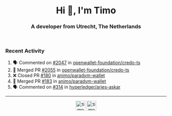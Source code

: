 <h1 align="center">Hi 👋, I'm Timo</h1>
<h3 align="center">A developer from Utrecht, The Netherlands</h3>
<br/>
<!-- https://github.com/rahuldkjain/github-profile-readme-generator --!>

<!--  <p align="left"><img src="https://github-readme-stats.vercel.app/api?username=timoglastra&show_icons=true&count_private=true&" alt="timoglastra" /></p> --!>

<!--
Github language stats
<p align="left"><img src="https://github-readme-stats.vercel.app/api/top-langs/?username=timoglastra&layout=compact" alt="timoglastra" /><p>
-->

<!-- Codestats language stats -->
<!-- <p align="left"><img src="https://codestats-readme.vercel.app/api/top-langs/?username=timoglastra&layout=compact&language_count=12" alt="timoglastra" /><p>    --!>
  
<h3>Recent Activity</h3>

<!--START_SECTION:activity-->
1. 🗣 Commented on [#2047](https://github.com/openwallet-foundation/credo-ts/pull/2047#issuecomment-2401654073) in [openwallet-foundation/credo-ts](https://github.com/openwallet-foundation/credo-ts)
2. 🎉 Merged PR [#2055](https://github.com/openwallet-foundation/credo-ts/pull/2055) in [openwallet-foundation/credo-ts](https://github.com/openwallet-foundation/credo-ts)
3. ❌ Closed PR [#180](https://github.com/animo/paradym-wallet/pull/180) in [animo/paradym-wallet](https://github.com/animo/paradym-wallet)
4. 🎉 Merged PR [#183](https://github.com/animo/paradym-wallet/pull/183) in [animo/paradym-wallet](https://github.com/animo/paradym-wallet)
5. 🗣 Commented on [#314](https://github.com/hyperledger/aries-askar/issues/314#issuecomment-2401637467) in [hyperledger/aries-askar](https://github.com/hyperledger/aries-askar)
<!--END_SECTION:activity-->

---

<p align="center">
<a href="https://twitter.com/timoglastra" target="blank"><img align="center" src="https://cdn.jsdelivr.net/npm/simple-icons@3.0.1/icons/twitter.svg" alt="timoglastra" height="30" width="30" /></a>
<a href="https://linkedin.com/in/timoglastra" target="blank"><img align="center" src="https://cdn.jsdelivr.net/npm/simple-icons@3.0.1/icons/linkedin.svg" alt="timoglastra" height="30" width="30" /></a>
</p>



